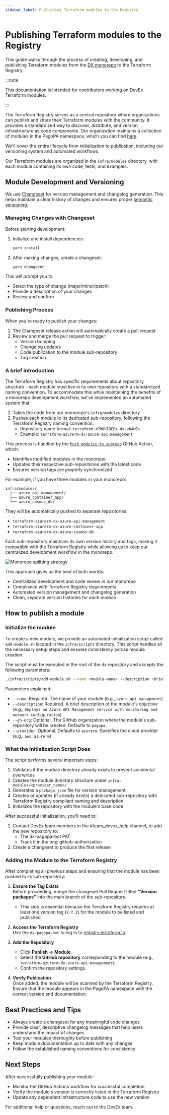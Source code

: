 ```yaml
---
sidebar_label: Publishing Terraform modules to the Registry
---
```



# Publishing Terraform modules to the Registry

This guide walks through the process of creating, developing, and publishing Terraform modules from the [DX monorepo](https://github.com/pagopa/dx) to the Terraform Registry.

:::note

This documentation is intended for contributors working on DevEx Terraform modules.

:::

The Terraform Registry serves as a central repository where organizations can publish and share their Terraform modules with the community. It provides a standardized way to discover, distribute, and version infrastructure as code components. Our organization maintains a collection of modules in the PagoPA namespace, which you can find [here](https://registry.terraform.io/namespaces/pagopa).

We'll cover the entire lifecycle from initialization to publication, including our versioning system and automated workflows.

Our Terraform modules are organized in the `infra/modules` directory, with each module containing its own code, tests, and examples.

## Module Development and Versioning

We use [Changeset](https://github.com/changesets/changesets) for version management and changelog generation. This helps maintain a clear history of changes and ensures proper [semantic versioning](https://semver.org/).

### Managing Changes with Changeset

Before starting development:

1. Initialize and install dependencies:
   ```bash
   yarn install
   ```

2. After making changes, create a changeset:
   ```bash
   yarn changeset
   ```

This will prompt you to:
- Select the type of change (major/minor/patch)
- Provide a description of your changes
- Review and confirm

### Publishing Process

When you're ready to publish your changes:

1. The Changeset release action will automatically create a pull request
2. Review and merge the pull request to trigger:
   - Version bumping
   - Changelog updates
   - Code publication to the module sub-repository
   - Tag creation

### A brief introduction

The Terraform Registry has specific requirements about repository structure - each module must live in its own repository with a standardized naming convention. To accommodate this while maintaining the benefits of a monorepo development workflow, we've implemented an automated system that:

1. Takes the code from our monorepo's `infra/modules` directory
2. Pushes each module to its dedicated sub-repository, following the Terraform Registry naming convention:
   - Repository name format: `terraform-<PROVIDER>-dx-<NAME>`
   - Example: `terraform-azurerm-dx-azure-api-management`

This process is handled by the [`Push modules to subrepo`](https://github.com/pagopa/dx/blob/main/.github/workflows/push_modules_to_subrepo.yml) GitHub Action, which:
- Identifies modified modules in the monorepo
- Updates their respective sub-repositories with the latest code
- Ensures version tags are properly synchronized

For example, if you have three modules in your monorepo:
```
infra/modules/
  ├── azure_api_management/
  ├── azure_container_app/
  └── azure_cosmos_db/
```

They will be automatically pushed to separate repositories:
- `terraform-azurerm-dx-azure-api-management`
- `terraform-azurerm-dx-azure-container-app`
- `terraform-azurerm-dx-azure-cosmos-db`

Each sub-repository maintains its own version history and tags, making it compatible with the Terraform Registry while allowing us to keep our centralized development workflow in the monorepo.

![Monorepo splitting strategy](./publishing-terraform-modules/push-to-subrepo.png)

This approach gives us the best of both worlds:
- Centralized development and code review in our monorepo
- Compliance with Terraform Registry requirements
- Automated version management and changelog generation
- Clean, separate version histories for each module


## How to publish a module

### Initialize the module

To create a new module, we provide an automated initialization script called `add-module.sh` located in the `infra/scripts` directory. This script handles all the necessary setup steps and ensures consistency across module creation.

The script must be executed in the root of the dx repository and accepts the following parameters:

```bash
./infra/scripts/add-module.sh --name <module-name> --description <brief-module-description> [--gh-org <organization>] [--provider <provider>]
```

Parameters explained:
- `--name`: Required. The name of your module (e.g., `azure_api_management`)
- `--description`: Required. A brief description of the module's objective (e.g., `Deploys an Azure API Management service with monitoring and network configuration`)
- `--gh-org`: Optional. The GitHub organization where the module's sub-repository will be created. Defaults to `pagopa`.
- `--provider`: Optional. Defaults to `azurerm`. Specifies the cloud provider (e.g., `aws`, `azurerm`)

### What the Initialization Script Does

The script performs several important steps:

1. Validates if the module directory already exists to prevent accidental overwrites
2. Creates the module directory structure under `infra-modules/<provider_name>/`
3. Generates a `package.json` file for version management
4. Creates or updates (if already exists) a dedicated sub-repository with Terraform Registry compliant naming and description
5. Initializes the repository with the module's base code

After successful initialization, you'll need to:
1. Contact DevEx team members in the #team_devex_help channel, to add the new repository to:
   - The dx-pagopa-bot PAT
   - Track it in the eng-github-authorization
2. Create a changeset to produce the first release

### Adding the Module to the Terraform Registry

After completing all previous steps and ensuring that the module has been pushed to its sub-repository:

1. **Ensure the Tag Exists**  
   Before proceeding, merge the changeset Pull Request titled **"Version packages"** into the main branch of the sub-repository.  
   - This step is essential because the Terraform Registry requires at least one version tag (`X.Y.Z`) for the module to be listed and published.

2. **Access the Terraform Registry**  
   Use the `dx-pagopa-bot` to log in to [registry.terraform.io](https://registry.terraform.io).

3. **Add the Repository**  
   - Click **Publish** => **Module**.
   - Select the **GitHub repository** corresponding to the module (e.g., `terraform-azurerm-dx-azure-api-management`).
   - Confirm the repository settings.

4. **Verify Publication**  
   Once added, the module will be scanned by the Terraform Registry. Ensure that the module appears in the PagoPA namespace with the correct version and documentation.

## Best Practices and Tips

- Always create a changeset for any meaningful code changes
- Provide clear, descriptive changelog messages that help users understand the impact of changes
- Test your modules thoroughly before publishing
- Keep module documentation up to date with any changes
- Follow the established naming conventions for consistency

## Next Steps

After successfully publishing your module:
- Monitor the GitHub Actions workflow for successful completion
- Verify the module's version is correctly listed in the Terraform Registry
- Update any dependent infrastructure code to use the new version

For additional help or questions, reach out to the DevEx team.